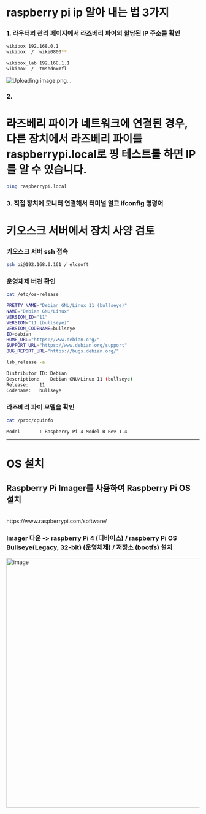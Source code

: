 # raspberry pi ip 알아 내는 법 3가지

### 1. 라우터의 관리 페이지에서 라즈베리 파이의 할당된 IP 주소를 확인
```bash
wikibox 192.168.0.1
wikibox  /  wiki0800**

wikibox_lab 192.168.1.1
wikibox  /  tmshdnxmfl
```
![Uploading image.png…]()


### 2. 
# 라즈베리 파이가 네트워크에 연결된 경우, 다른 장치에서 라즈베리 파이를 raspberrypi.local로 핑 테스트를 하면 IP를 알 수 있습니다.
```bash
ping raspberrypi.local

```
### 3. 직접 장치에 모니터 연결해서 터미널 열고 ifconfig 명령어



# 키오스크 서버에서 장치 사양 검토

### 키오스크 서버 ssh 접속
```bash
ssh pi@192.168.0.161 / elcsoft
```
### 운영체제 버젼 확인
```bash
cat /etc/os-release
```
```bash
PRETTY_NAME="Debian GNU/Linux 11 (bullseye)"
NAME="Debian GNU/Linux"
VERSION_ID="11"
VERSION="11 (bullseye)"
VERSION_CODENAME=bullseye
ID=debian
HOME_URL="https://www.debian.org/"
SUPPORT_URL="https://www.debian.org/support"
BUG_REPORT_URL="https://bugs.debian.org/"
```
```bash
lsb_release -a
```
```bash
Distributor ID:	Debian
Description:	Debian GNU/Linux 11 (bullseye)
Release:	11
Codename:	bullseye
```
### 라즈베리 파이 모델을 확인
```bash
cat /proc/cpuinfo
```
```bash
Model		: Raspberry Pi 4 Model B Rev 1.4
```

---

# OS 설치

## Raspberry Pi Imager를 사용하여 Raspberry Pi OS 설치 
<br>
https://www.raspberrypi.com/software/

### Imager 다운 -> raspberry Pi 4 (디바이스) / raspberry Pi OS Bullseye(Legacy, 32-bit) (운영체제) / 저장소 (bootfs) 설치 

<img width="652" alt="image" src="https://github.com/user-attachments/assets/b8738cc2-e4a0-41f9-897f-7599ca578b7e">







